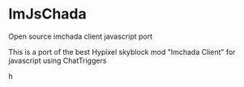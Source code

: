 # ImJsChada
Open source imchada client javascript port

This is a port of the best Hypixel skyblock mod "Imchada Client" for javascript using ChatTriggers

h
